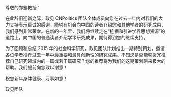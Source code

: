 <p class="salu">尊敬的郑鉴教授：</p>

在此辞旧迎新之际，政见 CNPolitics 团队全体成员向您在过去一年内对我们的大力支持表示真诚的感谢。能够有机会向中国的读者介绍您和其他学者的研究成果，我们感到非常荣幸。在新的一年里，我们将继续走在“挖掘和引进学界思想资源”的道路上，向中国的普通读者介绍学术研究成果，期待得到您的继续支持。

为了回顾和总结 2015 年的社会科学研究，政见团队计划推出一期特别策划，邀请各位学者推荐过去一年中最重要和最具创新性的研究成果。不知您是否能够拨冗推荐自己研究领域内的一篇或若干篇研究？您的推荐将为我们的这期策划带来极大的帮助。我们提前向您致以谢意！

祝您新年身体健康、万事如意！

<p class="sign">政见团队</p>

